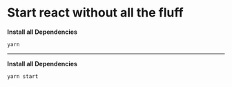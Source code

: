 # Start react without all the fluff

**Install all Dependencies**

`yarn`

---

**Install all Dependencies**

`yarn start`
